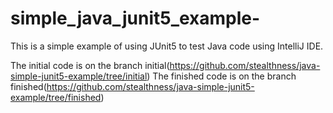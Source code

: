 # simple_java_junit5_example-
This is a simple example of using JUnit5 to test Java code using IntelliJ IDE.

The initial code is on the branch initial(https://github.com/stealthness/java-simple-junit5-example/tree/initial)
The finished code is on the branch finished(https://github.com/stealthness/java-simple-junit5-example/tree/finished)
